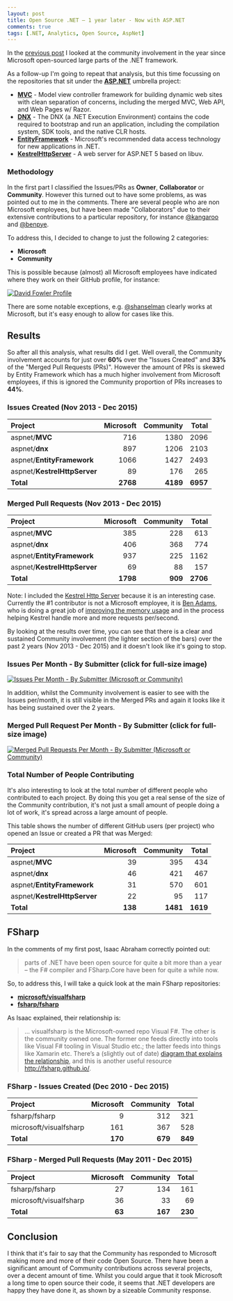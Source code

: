 ```yaml
---
layout: post
title: Open Source .NET – 1 year later - Now with ASP.NET
comments: true
tags: [.NET, Analytics, Open Source, AspNet]
---
```


In the [previous post]({{base}}/2015/12/08/open-source-net-1-year-later/) I looked at the community involvement in the year since Microsoft open-sourced large parts of the .NET framework. 

As a follow-up I'm going to repeat that analysis, but this time focussing on the repositories that sit under the [**ASP.NET**](https://github.com/aspnet) umbrella project:

- [**MVC**](https://github.com/aspnet/mvc/) - Model view controller framework for building dynamic web sites with clean separation of concerns, including the merged MVC, Web API, and Web Pages w/ Razor.
- [**DNX**](https://github.com/aspnet/dnx/) - The DNX (a .NET Execution Environment) contains the code required to bootstrap and run an application, including the compilation system, SDK tools, and the native CLR hosts.
- [**EntityFramework**](https://github.com/aspnet/EntityFramework/) - Microsoft's recommended data access technology for new applications in .NET.
- [**KestrelHttpServer**](https://github.com/aspnet/KestrelHttpServer/) - A web server for ASP.NET 5 based on libuv.

### <a name="Methodology"></a>**Methodology**

In the first part I classified the Issues/PRs as **Owner**, **Collaborator** or **Community**. However this turned out to have some problems, as was pointed out to me in the comments. There are several people who are non Microsoft employees, but have been made "Collaborators" due to their extensive contributions to a particular repository, for instance [@kangaroo](https://github.com/kangaroo) and [@benpye](https://github.com/benpye/).

To address this, I decided to change to just the following 2 categories:

- **Microsoft**
- **Community**

This is possible because (almost) all Microsoft employees have indicated where they work on their GitHub profile, for instance:

[![David Fowler Profile](https://cloud.githubusercontent.com/assets/157298/12374944/b686820c-bca4-11e5-86c8-cf9f1076b45e.png)](https://github.com/davidfowl)

There are some notable exceptions, e.g. [@shanselman](https://github.com/shanselman) clearly works at Microsoft, but it's easy enough to allow for cases like this.

## <a name="Results"></a>Results

So after all this analysis, what results did I get. Well overall, the Community involvement accounts for just over **60%** over the "Issues Created" and **33%** of the "Merged Pull Requests (PRs)". However the amount of PRs is skewed by Entity Framework which has a much higher involvement from Microsoft employees, if this is ignored the Community proportion of PRs increases to **44%**.

### Issues Created (Nov 2013 - Dec 2015)
| **Project** | **Microsoft** | **Community** | **Total** |
| :---------- | ------------: | ------------: | --------: |
| aspnet/**MVC** | 716 | 1380 | 2096 |
| aspnet/**dnx** | 897 | 1206 | 2103 |
| aspnet/**EntityFramework** | 1066 | 1427 | 2493 |
| aspnet/**KestrelHttpServer** | 89 | 176 | 265 |
| **Total** | **2768** | **4189** | **6957** |

### Merged Pull Requests (Nov 2013 - Dec 2015)
| **Project** | **Microsoft** | **Community** | **Total** |
| :---------- | ------------: | ------------: | --------: |
| aspnet/**MVC** | 385 | 228 | 613 |
| aspnet/**dnx** | 406 | 368 | 774 |
| aspnet/**EntityFramework** | 937 | 225 | 1162 |
| aspnet/**KestrelHttpServer** | 69 | 88 | 157 |
| **Total** | **1798** | **909** | **2706** |

Note: I included the [Kestrel Http Server](https://github.com/aspnet/KestrelHttpServer) because it is an interesting case. Currently the #1 contributor is not a Microsoft employee, it is [Ben Adams](https://twitter.com/ben_a_adams/status/684503094810525696/photo/1), who is doing a great job of [improving the memory usage](http://www.hanselman.com/blog/WhenDidWeStopCaringAboutMemoryManagement.aspx) and in the process helping Kestrel handle more and more requests per/second.

By looking at the results over time, you can see that there is a clear and sustained Community involvement (the lighter section of the bars) over the past 2 years (Nov 2013 - Dec 2015) and it doesn't look like it's going to stop.

### <a name="IssuesPerMonthBySubmitter"></a>**Issues Per Month - By Submitter (click for full-size image)**

[![Issues Per Month - By Submitter (Microsoft or Community)](https://cloud.githubusercontent.com/assets/157298/12142495/6f746e92-b470-11e5-97fd-bf0d59a74875.png)](https://cloud.githubusercontent.com/assets/157298/12142495/6f746e92-b470-11e5-97fd-bf0d59a74875.png)

In addition, whilst the Community involvement is easier to see with the Issues per/month, it is still visible in the Merged PRs and again it looks like it has being sustained over the 2 years.

### <a name="MergedPullRequestPerMonthBySubmitter"></a>**Merged Pull Request Per Month - By Submitter (click for full-size image)**

[![Merged Pull Requests Per Month - By Submitter (Microsoft or Community)](https://cloud.githubusercontent.com/assets/157298/12142522/9f72726a-b470-11e5-8333-aec772ff9f6b.png)](https://cloud.githubusercontent.com/assets/157298/12142522/9f72726a-b470-11e5-8333-aec772ff9f6b.png)

### <a name="TotalNumberOfPeopleContributing"></a>**Total Number of People Contributing**

It's also interesting to look at the total number of different people who contributed to each project. By doing this you get a real sense of the size of the Community contribution, it's not just a small amount of people doing a lot of work, it's spread across a large amount of people.

This table shows the number of different GitHub users (per project) who opened an Issue or created a PR that was Merged: 

| **Project** | **Microsoft** | **Community** | **Total** |
| :---------- | ------------: | ------------: | --------: |
| aspnet/**MVC** | 39 | 395 | 434 |
| aspnet/**dnx** | 46 | 421 | 467 |
| aspnet/**EntityFramework** | 31 | 570 | 601 |
| aspnet/**KestrelHttpServer** | 22 | 95 | 117 |
| **Total** | **138** | **1481** | **1619** |

## <a name="FSharp"></a> **FSharp**

In the comments of my first post, Isaac Abraham correctly pointed out:

> parts of .NET have been open source for quite a bit more than a year – the F# compiler and FSharp.Core have been for quite a while now.

So, to address this, I will take a quick look at the main FSharp repositories:

- [**microsoft/visualfsharp**](https://github.com/microsoft/visualfsharp) 
- [**fsharp/fsharp**](https://github.com/fsharp/fsharp)

As Isaac explained, their relationship is: 

> ... visualfsharp is the Microsoft-owned repo Visual F#. The other is the community owned one. The former one feeds directly into tools like Visual F# tooling in Visual Studio etc.; the latter feeds into things like Xamarin etc. There’s a (slightly out of date) [diagram that explains the relationship](http://fsharp.github.io/2014/06/18/fsharp-contributions.html), and this is another useful resource http://fsharp.github.io/.

### FSharp - Issues Created (Dec 2010 - Dec 2015)

| **Project** | **Microsoft** | **Community** | **Total** |
| :---------- | ------------: | ------------: | --------: |
| fsharp/fsharp | 9 | 312 | 321 |
| microsoft/visualfsharp | 161 | 367 | 528 |
| **Total** | **170** | **679** | **849** |

### FSharp - Merged Pull Requests (May 2011 - Dec 2015)

| **Project** | **Microsoft** | **Community** | **Total** |
| :---------- | ------------: | ------------: | --------: |
| fsharp/fsharp | 27 | 134 | 161 |
| microsoft/visualfsharp | 36 | 33 | 69 |
| **Total** | **63** | **167** | **230** |

## <a name="Conclusion"></a>Conclusion

I think that it's fair to say that the Community has responded to Microsoft making more and more of their code Open Source. There have been a significant amount of Community contributions across several projects, over a decent amount of time. Whilst you could argue that it took Microsoft a long time to open source their code, it seems that .NET developers are happy they have done it, as shown by a sizeable Community response.
